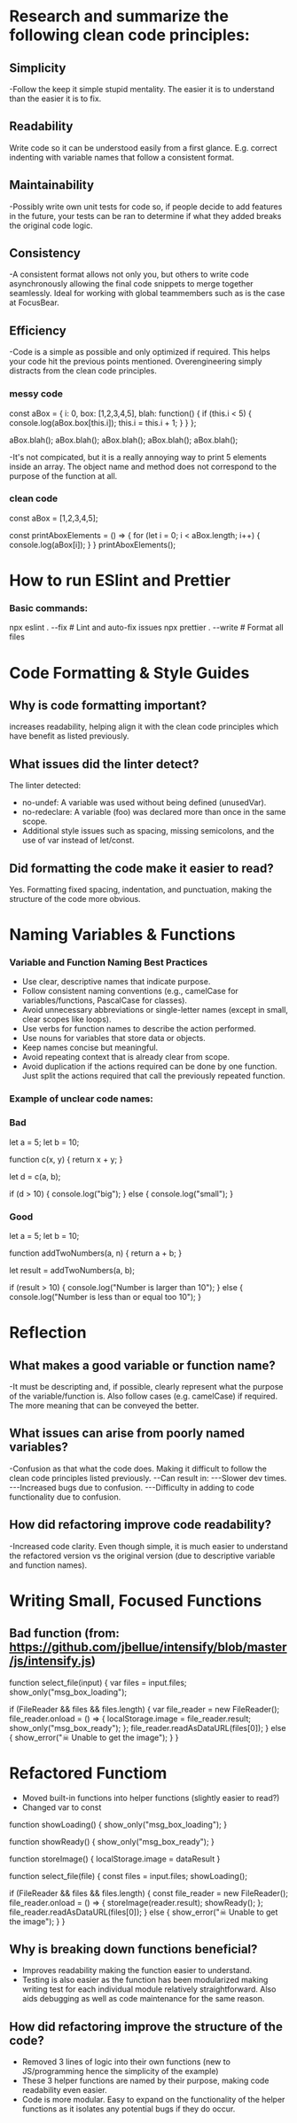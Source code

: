 # Research and summarize the following clean code principles:

## Simplicity

-Follow the keep it simple stupid mentality. The easier it is to understand than the easier it is to fix.

## Readability

Write code so it can be understood easily from a first glance. E.g. correct indenting with variable names that follow a consistent format.

## Maintainability

-Possibly write own unit tests for code so, if people decide to add features in the future, your tests can be ran to determine if what they added breaks the original code logic.

## Consistency

-A consistent format allows not only you, but others to write code asynchronously allowing the final code snippets to merge together seamlessly. Ideal for working with global teammembers such as is the case at FocusBear.

## Efficiency

-Code is a simple as possible and only optimized if required. This helps your code hit the previous points mentioned. Overengineering simply distracts from the clean code principles.

### messy code

const aBox = {
i: 0,
box: [1,2,3,4,5],
blah: function() {
if (this.i < 5) {
console.log(aBox.box[this.i]);
this.i = this.i + 1;
}
}
};

aBox.blah();
aBox.blah();
aBox.blah();
aBox.blah();
aBox.blah();

-It's not compicated, but it is a really annoying way to print 5 elements inside an array. The object name and method does not correspond to the purpose of the function at all.

### clean code

const aBox = [1,2,3,4,5];

const printAboxElements = () => {
for (let i = 0; i < aBox.length; i++) {
console.log(aBox[i]);
}
}
printAboxElements();

# How to run ESlint and Prettier

### Basic commands:

npx eslint . --fix # Lint and auto-fix issues
npx prettier . --write # Format all files

# Code Formatting & Style Guides

## Why is code formatting important?

increases readability, helping align it with the clean code principles which have benefit as listed previously.

## What issues did the linter detect?

The linter detected:

- no-undef: A variable was used without being defined (unusedVar).
- no-redeclare: A variable (foo) was declared more than once in the same scope.
- Additional style issues such as spacing, missing semicolons, and the use of var instead of let/const.

## Did formatting the code make it easier to read?

Yes. Formatting fixed spacing, indentation, and punctuation, making the structure of the code more obvious.

# Naming Variables & Functions

### Variable and Function Naming Best Practices

- Use clear, descriptive names that indicate purpose.
- Follow consistent naming conventions (e.g., camelCase for variables/functions, PascalCase for classes).
- Avoid unnecessary abbreviations or single-letter names (except in small, clear scopes like loops).
- Use verbs for function names to describe the action performed.
- Use nouns for variables that store data or objects.
- Keep names concise but meaningful.
- Avoid repeating context that is already clear from scope.
- Avoid duplication if the actions required can be done by one function. Just split the actions required that call the previously repeated function.

### Example of unclear code names:

### Bad

let a = 5;
let b = 10;

function c(x, y) {
return x + y;
}

let d = c(a, b);

if (d > 10) {
console.log("big");
} else {
console.log("small");
}

### Good

let a = 5;
let b = 10;

function addTwoNumbers(a, n) {
return a + b;
}

let result = addTwoNumbers(a, b);

if (result > 10) {
console.log("Number is larger than 10");
} else {
console.log("Number is less than or equal too 10");
}

# Reflection

## What makes a good variable or function name?

-It must be descripting and, if possible, clearly represent what the purpose of the variable/function is. Also follow cases (e.g. camelCase) if required. The more meaning that can be conveyed the better.

## What issues can arise from poorly named variables?

-Confusion as that what the code does. Making it difficult to follow the clean code principles listed previously.
--Can result in:
---Slower dev times.
---Increased bugs due to confusion.
---Difficulty in adding to code functionality due to confusion.

## How did refactoring improve code readability?

-Increased code clarity. Even though simple, it is much easier to understand the refactored version vs the original version (due to descriptive variable and function names).

# Writing Small, Focused Functions

## Bad function (from: https://github.com/jbellue/intensify/blob/master/js/intensify.js)

function select_file(input) {
var files = input.files;
show_only("msg_box_loading");

if (FileReader && files && files.length) {
var file_reader = new FileReader();
file_reader.onload = () => {
localStorage.image = file_reader.result;
show_only("msg_box_ready");
};
file_reader.readAsDataURL(files[0]);
} else {
show_error("&#x2620; Unable to get the image");
}
}

# Refactored Functiom

- Moved built-in functions into helper functions (slightly easier to read?)
- Changed var to const

function showLoading() {
show_only("msg_box_loading");
}

function showReady() {
show_only("msg_box_ready");
}

function storeImage() {
localStorage.image = dataResult
}

function select_file(file) {
const files = input.files;
showLoading();

if (FileReader && files && files.length) {
const file_reader = new FileReader();
file_reader.onload = () => {
storeImage(reader.result);
showReady();
};
file_reader.readAsDataURL(files[0]);
} else {
show_error("&#x2620; Unable to get the image");
}
}

## Why is breaking down functions beneficial?

- Improves readability making the function easier to understand.
- Testing is also easier as the function has been modularized making writing test for each individual module relatively straightforward. Also aids debugging as well as code maintenance for the same reason.

## How did refactoring improve the structure of the code?

- Removed 3 lines of logic into their own functions (new to JS/programming hence the simplicity of the example)
- These 3 helper functions are named by their purpose, making code readability even easier.
- Code is more modular. Easy to expand on the functionality of the helper functions as it isolates any potential bugs if they do occur.
